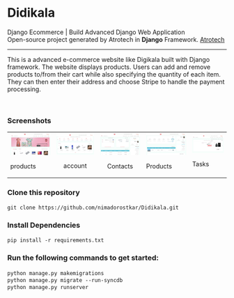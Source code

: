 # Didikala

Django Ecommerce | Build Advanced Django Web Application
<br>
Open-source project generated by Atrotech in **Django** Framework. [Atrotech](https://atrotech.ir/)

<hr>

This is a advanced e-commerce website like Digikala built with Django framework.
The website displays products. Users can add and remove products to/from their cart while also specifying the quantity of each item. They can then enter their address and choose Stripe to handle the payment processing.

<br>

### Screenshots

<table>
  <tr>
  <td align="home page">
      <a href="https://github.com/nimadorostkar/DjangoCRM/blob/master/screenshots/login.png">
        <img src="screenshots/1.png" alt="home page">
      </a>
      <br />
      <p>products</p>
    </td>
    <td align="center">
      <a href="https://github.com/nimadorostkar/DjangoCRM/blob/master/screenshots/dashboard.png">
        <img src="screenshots/2.png" alt="products">
      </a>
      <br />
      <p>account</p>
    </td>
    <td align="center">
      <a href="https://github.com/nimadorostkar/DjangoCRM/blob/master/screenshots/contacts.png">
        <img src="screenshots/3.png" alt="account">
      </a>
      <br />
      <p>Contacts</p>
    </td>
    <td align="orders">
      <a href="https://github.com/nimadorostkar/DjangoCRM/blob/master/screenshots/product.png">
        <img src="screenshots/4.png" alt="orders">
      </a>
      <br />
      <p>Products</p>
    </td>
    <td align="product pag">
      <a href="https://github.com/nimadorostkar/DjangoCRM/blob/master/screenshots/tasks.png">
        <img src="screenshots/5.png" alt="product page">
      </a>
      <br />
      <p>Tasks</p>
    </td>
    </tr>
</table>

### Clone this repository

```
git clone https://github.com/nimadorostkar/Didikala.git
```

### Install Dependencies
```
pip install -r requirements.txt

```
### Run the following commands to get started:

```
python manage.py makemigrations
python manage.py migrate --run-syncdb
python manage.py runserver
```
